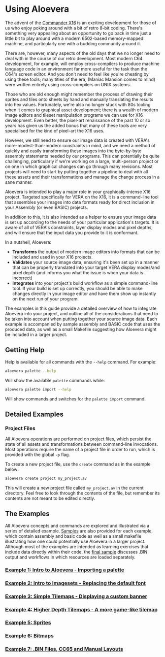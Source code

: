 # Using Aloevera

The advent of the [Commander X16](http://commanderx16.com/X16/Ready.html) is an exciting development for those of us who enjoy poking around with a bit of retro 8-bit coding. There's something very appealing about an opportunity to go back in time just a little bit to play around with a modern 6502-based memory-mapped machine, and particularly one with a budding community around it. 

There are, however, many aspects of the old days that we no longer need to deal with in the course of our retro development. Most modern C64 development, for example, will employ cross-compilers to produce machine language code in an environment far more useful for the task than the C64's screen editor. And you don't need to feel like you're cheating by using these tools; many titles of the era, (Maniac Mansion comes to mind) were written entirely using cross-compilers on UNIX systems.

Those who are old enough might remember the process of drawing their sprites and tiles onto sheets by hand and manually translating the results into hex values. Fortunately, we're also no longer stuck with 80s tooling when it comes to graphical asset development; there is a wealth of modern image editors and tileset manipulation programs we can use for X16 development. Even better, the pixel-art renaissance of the past 10 or so years has given us the added bonus that many of these tools are very specialised for the kind of pixel-art the X16 uses.

However, we still need to ensure our image data is created with VERA's more-modest-than-modern constraints in mind, and we need a method of quickly and easily transforming these images into the byte-by-byte assembly statements needed by our programs. This can potentially be quite challenging, particularly if we're working on a large, multi-person project or on one in which graphical changes can go through many revisions. Most projects will need to start by putting together a pipeline to deal with all these assets and their transformations and manage the change process in a sane manner.

Aloevera is intended to play a major role in your graphically-intense X16 project. Targeted specifically for VERA on the X16, it is a command-line tool that assembles your images into data formats ready for direct inclusion in your Assembly (or even BASIC) projects. 

In addition to this, it is also intended as a helper to ensure your image data is set up according to the needs of your particular application's targets. It is aware of all of VERA's constraints, layer display modes and pixel depths, and will ensure that the input data you provide to it is conformant.

In a nutshell, Aloevera:

* **Transforms** the output of modern image editors into formats that can be included and used in your X16 projects.
* **Validates** your source image data, ensuring it's been set up in a manner that can be properly translated into your target VERA display modes/and pixel depth (and informs you what the issue is when your data is incorrect)
* **Integrates** into your project's build workflow as a simple command-line tool. If your build is set up correctly, you should be able to make changes directly in your image editor and have them show up instantly on the next run of your program.

The examples in this guide provide a detailed overview of how to integrate Aloevera into your project, and outline all of the considerations that need to be taken into account when putting together your source image data. Each example is accompanied by sample assembly and BASIC code that uses the produced data, as well as a small Makefile suggesting how Aloevera might be included in a larger project.

## Getting Help

Help is available for all commands with the `--help` command. For example:

```.sh
aloevera palette --help
```

Will show the available `palette` commands while:

```.sh
aloevera palette import --help
```

Will show commands and switches for the `palette import` command.

## Detailed Examples


### Project Files

All Aloevera operations are performed on project files, which persist the state of all assets and transformations between command-line invocations. Most operations require the name of a project file in order to run, which is provided with the global `-p` flag.

To create a new project file, use the `create` command as in the example below:

```.sh
aloevera create project my_project.av
```

This will create a new project file called `my_project.av` in the current directory. Feel free to look through the contents of the file, but remember its contents are not meant to be edited directly.

## The Examples

All Aloevera concepts and commands are explored and illustrated via a series of detailed example. [Samples](../samples) are also provided for each example, which contain assembly and basic code as well as a small makefile illustrating how one could potentially use Aloevera in a larger project. Although most of the examples are intended as learning exercises that include data directly within their code, the [final sample](ex_007.md) discusses .BIN output and workflows in which resources are loaded separately.


### [Example 1: Intro to Aloevera - Importing a palette](./ex_001.md)
### [Example 2: Intro to Imagesets - Replacing the default font](./ex_002.md)
### [Example 3: Simple Tilemaps - Displaying a custom banner](./ex_003.md)
### [Example 4: Higher Depth Tilemaps - A more game-like tilemap](./ex_004.md)
### [Example 5: Sprites](./ex_005.md)
### [Example 6: Bitmaps](./ex_006.md)
### [Example 7: .BIN Files, CC65 and Manual Layouts](./ex_007.md)
